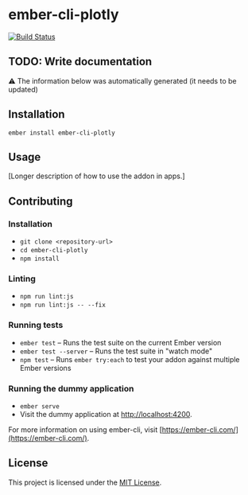 ember-cli-plotly
==============================================================================

[![Build Status](https://travis-ci.org/EmberMN/ember-cli-plotly.svg?branch=master)](https://travis-ci.org/EmberMN/ember-cli-plotly)

## TODO: Write documentation

:warning: The information below was automatically generated
(it needs to be updated)


Installation
------------------------------------------------------------------------------

```
ember install ember-cli-plotly
```


Usage
------------------------------------------------------------------------------

[Longer description of how to use the addon in apps.]


Contributing
------------------------------------------------------------------------------

### Installation

* `git clone <repository-url>`
* `cd ember-cli-plotly`
* `npm install`

### Linting

* `npm run lint:js`
* `npm run lint:js -- --fix`

### Running tests

* `ember test` – Runs the test suite on the current Ember version
* `ember test --server` – Runs the test suite in "watch mode"
* `npm test` – Runs `ember try:each` to test your addon against multiple Ember versions

### Running the dummy application

* `ember serve`
* Visit the dummy application at [http://localhost:4200](http://localhost:4200).

For more information on using ember-cli, visit [https://ember-cli.com/](https://ember-cli.com/).

License
------------------------------------------------------------------------------

This project is licensed under the [MIT License](LICENSE.md).
